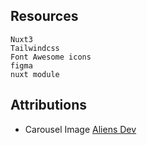 ## Resources

    Nuxt3
    Tailwindcss
    Font Awesome icons
    figma
    nuxt module

## Attributions

- Carousel Image [Aliens Dev](https://www.youtube.com/watch?v=6-JEiEfkluc&t=147s)
